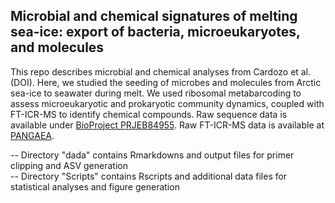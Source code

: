 ## Microbial and chemical signatures of melting sea-ice: export of bacteria, microeukaryotes, and molecules

This repo describes microbial and chemical analyses from Cardozo et al. (DOI). Here, we studied the seeding of microbes and molecules from Arctic sea-ice to seawater during melt. We used ribosomal metabarcoding to assess microeukaryotic and prokaryotic community dynamics, coupled with FT-ICR-MS to identify chemical compounds. Raw sequence data is available under [BioProject PRJEB84955](https://www.ebi.ac.uk/ena/browser/view/PRJEB84955). Raw FT-ICR-MS data is available at [PANGAEA](https://doi.pangaea.de/10.1594/PANGAEA.978551).

-- Directory "dada" contains Rmarkdowns and output files for primer clipping and ASV generation  
-- Directory "Scripts" contains Rscripts and additional data files for statistical analyses and figure generation    
